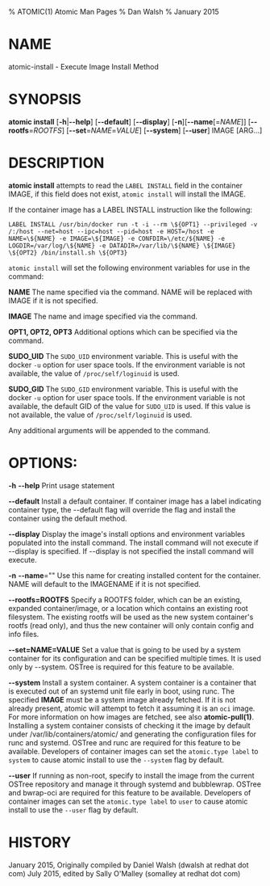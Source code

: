 % ATOMIC(1) Atomic Man Pages
% Dan Walsh
% January 2015
# NAME
atomic-install - Execute Image Install Method

# SYNOPSIS
**atomic install**
[**-h**|**--help**]
[**--default**]
[**--display**]
[**-n**][**--name**[=*NAME*]]
[**--rootfs**=*ROOTFS*]
[**--set**=*NAME*=*VALUE*]
[**--system**]
[**--user**]
IMAGE [ARG...]

# DESCRIPTION
**atomic install** attempts to read the `LABEL INSTALL` field in the container
IMAGE, if this field does not exist, `atomic install` will install the IMAGE.

If the container image has a LABEL INSTALL instruction like the following:

`LABEL INSTALL /usr/bin/docker run -t -i --rm \${OPT1} --privileged -v /:/host --net=host --ipc=host --pid=host -e HOST=/host -e NAME=\${NAME} -e IMAGE=\${IMAGE} -e CONFDIR=\/etc/${NAME} -e LOGDIR=/var/log/\${NAME} -e DATADIR=/var/lib/\${NAME} \${IMAGE} \${OPT2} /bin/install.sh \${OPT3}`

`atomic install` will set the following environment variables for use in the command:

**NAME**
The name specified via the command.  NAME will be replaced with IMAGE if it is not specified.

**IMAGE**
The name and image specified via the command.

**OPT1, OPT2, OPT3**
Additional options which can be specified via the command.

**SUDO_UID**
The `SUDO_UID` environment variable.  This is useful with the docker
`-u` option for user space tools.  If the environment variable is
not available, the value of `/proc/self/loginuid` is used.

**SUDO_GID**
The `SUDO_GID` environment variable.  This is useful with the docker
`-u` option for user space tools.  If the environment variable is
not available, the default GID of the value for `SUDO_UID` is used.
If this value is not available, the value of `/proc/self/loginuid`
is used.

Any additional arguments will be appended to the command.

# OPTIONS:
**-h** **--help**
Print usage statement

**--default**
Install a default container.  If container image has a label indicating
container type, the --default flag will override the flag and install the
container using the default method.

**--display**
Display the image's install options and environment variables
populated into the install command.
The install command will not execute if --display is specified.
If --display is not specified the install command will execute.

**-n** **--name**=""
 Use this name for creating installed content for the container.
 NAME will default to the IMAGENAME if it is not specified.

**--rootfs=ROOTFS**
Specify a ROOTFS folder, which can be an existing, expanded
container/image, or a location which contains an existing
root filesystem. The existing rootfs will be used as the new
system container's rootfs (read only), and thus the new container
will only contain config and info files.

**--set=NAME=VALUE**
Set a value that is going to be used by a system container for its
configuration and can be specified multiple times.  It is used only
by --system.  OSTree is required for this feature to be available.

**--system**
Install a system container.  A system container is a container that
is executed out of an systemd unit file early in boot, using runc.
The specified **IMAGE** must be a system image already fetched.  If it
is not already present, atomic will attempt to fetch it assuming it is
an `oci` image.  For more information on how images are fetched, see
also **atomic-pull(1)**.
Installing a system container consists of checking it the image by
default under /var/lib/containers/atomic/ and generating the
configuration files for runc and systemd.
OSTree and runc are required for this feature to be available.
Developers of container images can set the `atomic.type label` to `system`
to cause atomic install to use the `--system` flag by default.

**--user**
If running as non-root, specify to install the image from the current
OSTree repository and manage it through systemd and bubblewrap.
OSTree and bwrap-oci are required for this feature to be available.
Developers of container images can set the `atomic.type label` to `user`
to cause atomic install to use the `--user` flag by default.

# HISTORY
January 2015, Originally compiled by Daniel Walsh (dwalsh at redhat dot com)
July 2015, edited by Sally O'Malley (somalley at redhat dot com)
